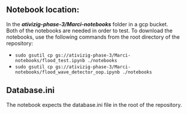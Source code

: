## Notebook location:
In the **_ativizig-phase-3/Marci-notebooks_** folder in a gcp bucket.\
Both of the notebooks are needed in order to test.
To download the notebooks, use the following commands from the root directory of the repository:

- `sudo gsutil cp gs://ativizig-phase-3/Marci-notebooks/flood_test.ipynb ./notebooks`
- `sudo gsutil cp gs://ativizig-phase-3/Marci-notebooks/flood_wave_detector_oop.ipynb ./notebooks`


## Database.ini
The notebook expects the database.ini file in the root of the repository.
